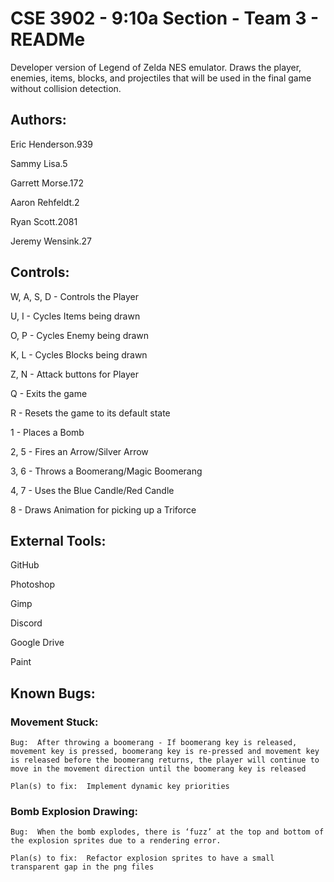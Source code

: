 # CSE 3902 - 9:10a Section - Team 3 - READMe

Developer version of Legend of Zelda NES emulator. Draws the player, enemies, items, blocks, and projectiles that will be used in the final game without collision detection.

## Authors:
Eric Henderson.939

Sammy Lisa.5

Garrett Morse.172

Aaron Rehfeldt.2

Ryan Scott.2081

Jeremy Wensink.27


## Controls:
W, A, S, D - Controls the Player

U, I - Cycles Items being drawn

O, P - Cycles Enemy being drawn

K, L - Cycles Blocks being drawn

Z, N - Attack buttons for Player

Q - Exits the game

R - Resets the game to its default state

1 - Places a Bomb

2, 5 - Fires an Arrow/Silver Arrow

3, 6 - Throws a Boomerang/Magic Boomerang

4, 7 - Uses the Blue Candle/Red Candle

8 - Draws Animation for picking up a Triforce



## External Tools:
GitHub

Photoshop

Gimp

Discord

Google Drive

Paint


## Known Bugs:
### Movement Stuck:
    Bug:  After throwing a boomerang - If boomerang key is released, movement key is pressed, boomerang key is re-pressed and movement key is released before the boomerang returns, the player will continue to move in the movement direction until the boomerang key is released

    Plan(s) to fix:  Implement dynamic key priorities

### Bomb Explosion Drawing:
    Bug:  When the bomb explodes, there is ‘fuzz’ at the top and bottom of the explosion sprites due to a rendering error.
    
    Plan(s) to fix:  Refactor explosion sprites to have a small transparent gap in the png files
